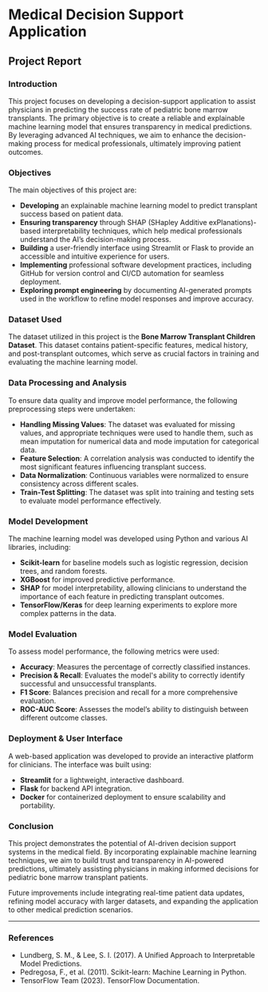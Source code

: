 # Medical Decision Support Application

## Project Report

### Introduction
This project focuses on developing a decision-support application to assist physicians in predicting the success rate of pediatric bone marrow transplants. The primary objective is to create a reliable and explainable machine learning model that ensures transparency in medical predictions. By leveraging advanced AI techniques, we aim to enhance the decision-making process for medical professionals, ultimately improving patient outcomes.

### Objectives
The main objectives of this project are:

- **Developing** an explainable machine learning model to predict transplant success based on patient data.
- **Ensuring transparency** through SHAP (SHapley Additive exPlanations)-based interpretability techniques, which help medical professionals understand the AI’s decision-making process.
- **Building** a user-friendly interface using Streamlit or Flask to provide an accessible and intuitive experience for users.
- **Implementing** professional software development practices, including GitHub for version control and CI/CD automation for seamless deployment.
- **Exploring prompt engineering** by documenting AI-generated prompts used in the workflow to refine model responses and improve accuracy.

### Dataset Used
The dataset utilized in this project is the **Bone Marrow Transplant Children Dataset**. This dataset contains patient-specific features, medical history, and post-transplant outcomes, which serve as crucial factors in training and evaluating the machine learning model.

### Data Processing and Analysis
To ensure data quality and improve model performance, the following preprocessing steps were undertaken:
- **Handling Missing Values**: The dataset was evaluated for missing values, and appropriate techniques were used to handle them, such as mean imputation for numerical data and mode imputation for categorical data.
- **Feature Selection**: A correlation analysis was conducted to identify the most significant features influencing transplant success.
- **Data Normalization**: Continuous variables were normalized to ensure consistency across different scales.
- **Train-Test Splitting**: The dataset was split into training and testing sets to evaluate model performance effectively.

### Model Development
The machine learning model was developed using Python and various AI libraries, including:
- **Scikit-learn** for baseline models such as logistic regression, decision trees, and random forests.
- **XGBoost** for improved predictive performance.
- **SHAP** for model interpretability, allowing clinicians to understand the importance of each feature in predicting transplant outcomes.
- **TensorFlow/Keras** for deep learning experiments to explore more complex patterns in the data.

### Model Evaluation
To assess model performance, the following metrics were used:
- **Accuracy**: Measures the percentage of correctly classified instances.
- **Precision & Recall**: Evaluates the model's ability to correctly identify successful and unsuccessful transplants.
- **F1 Score**: Balances precision and recall for a more comprehensive evaluation.
- **ROC-AUC Score**: Assesses the model’s ability to distinguish between different outcome classes.

### Deployment & User Interface
A web-based application was developed to provide an interactive platform for clinicians. The interface was built using:
- **Streamlit** for a lightweight, interactive dashboard.
- **Flask** for backend API integration.
- **Docker** for containerized deployment to ensure scalability and portability.

### Conclusion
This project demonstrates the potential of AI-driven decision support systems in the medical field. By incorporating explainable machine learning techniques, we aim to build trust and transparency in AI-powered predictions, ultimately assisting physicians in making informed decisions for pediatric bone marrow transplant patients.

Future improvements include integrating real-time patient data updates, refining model accuracy with larger datasets, and expanding the application to other medical prediction scenarios.

---

### References
- Lundberg, S. M., & Lee, S. I. (2017). A Unified Approach to Interpretable Model Predictions.
- Pedregosa, F., et al. (2011). Scikit-learn: Machine Learning in Python.
- TensorFlow Team (2023). TensorFlow Documentation.

